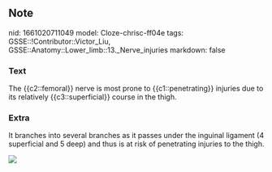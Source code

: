 ## Note
nid: 1661020711049
model: Cloze-chrisc-ff04e
tags: GSSE::!Contributor::Victor_Liu, GSSE::Anatomy::Lower_limb::13._Nerve_injuries
markdown: false

### Text
<div>
  The {{c2::femoral}} nerve is most prone to {{c1::penetrating}}
  injuries due to its relatively {{c3::superficial}} course in the
  thigh.
</div>

### Extra
It branches into several branches as it passes under the inguinal
ligament (4 superficial and 5 deep) and thus is at risk of
penetrating injuries to the thigh.
<div><img src=
"paste-9037f10586d48259964badb2d94d1b3d9655def2.jpg"></div>
